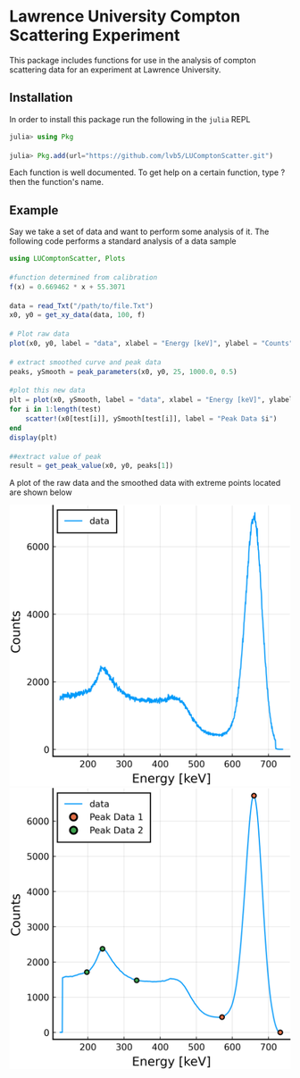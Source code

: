 # Lawrence University Compton Scattering Experiment

This package includes functions for use in the analysis of compton scattering data for an experiment at Lawrence University. 

## Installation 

In order to install this package run the following in the `julia` REPL

```julia
julia> using Pkg

julia> Pkg.add(url="https://github.com/lvb5/LUComptonScatter.git")
```
Each function is well documented. To get help on a certain function, type ? then the function's name. 

## Example

Say we take a set of data and want to perform some analysis of it. The following code performs a standard analysis of a data sample

```julia
using LUComptonScatter, Plots

#function determined from calibration
f(x) = 0.669462 * x + 55.3071

data = read_Txt("/path/to/file.Txt")
x0, y0 = get_xy_data(data, 100, f)

# Plot raw data
plot(x0, y0, label = "data", xlabel = "Energy [keV]", ylabel = "Counts", legend=:topleft)

# extract smoothed curve and peak data
peaks, ySmooth = peak_parameters(x0, y0, 25, 1000.0, 0.5)

#plot this new data
plt = plot(x0, ySmooth, label = "data", xlabel = "Energy [keV]", ylabel = "Counts", legend=:topleft)
for i in 1:length(test)
    scatter!(x0[test[i]], ySmooth[test[i]], label = "Peak Data $i")
end
display(plt)

##extract value of peak
result = get_peak_value(x0, y0, peaks[1])
```
A plot of the raw data and the smoothed data with extreme points located are shown below

![](examples/plot2.png) ![](examples/plot1.png)
